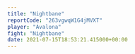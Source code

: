 ```yaml
---
title: "Nightbane"
reportCode: "263vgwqW1G4jMVXT"
player: "Avalona"
fight: "Nightbane"
date: 2021-07-15T18:53:21.415000+00:00
---
```


